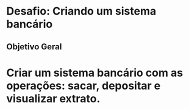 # Desafio: Criando um sistema bancário
 ## Objetivo Geral

 # Criar um sistema bancário com as operações: sacar, depositar e visualizar extrato.
